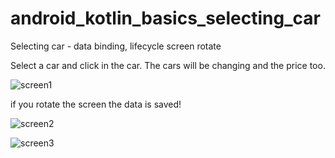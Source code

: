 # android_kotlin_basics_selecting_car
Selecting car - data binding, lifecycle screen rotate

Select a car and click in the car. The cars will be changing and the price too.

![screen1](https://user-images.githubusercontent.com/95829236/152659347-5d252dd8-f991-48cd-845e-d87a98f5ed85.png)

if you rotate the screen the data is saved!

![screen2](https://user-images.githubusercontent.com/95829236/152659349-cc1d6157-6c3a-47d6-a177-38d390fcdc09.png)

![screen3](https://user-images.githubusercontent.com/95829236/152659350-76fb0a8d-7b13-427d-a3d0-a7807ea5644e.png)
